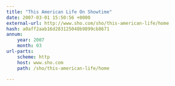 ```yaml
---
title: "This American Life On Showtime"
date: 2007-03-01 15:50:56 +0000
external-url: http://www.sho.com/sho/this-american-life/home
hash: a0aff2aab16d283125048b9899cb8671
annum:
    year: 2007
    month: 03
url-parts:
    scheme: http
    host: www.sho.com
    path: /sho/this-american-life/home

---
```



